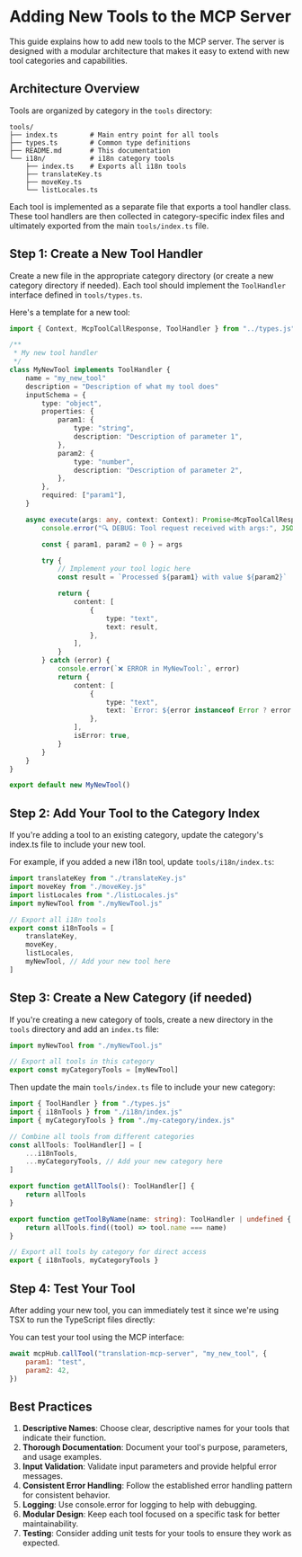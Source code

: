 # Adding New Tools to the MCP Server

This guide explains how to add new tools to the MCP server. The server is designed with a modular architecture that makes it easy to extend with new tool categories and capabilities.

## Architecture Overview

Tools are organized by category in the `tools` directory:

```
tools/
├── index.ts        # Main entry point for all tools
├── types.ts        # Common type definitions
├── README.md       # This documentation
└── i18n/           # i18n category tools
    ├── index.ts    # Exports all i18n tools
    ├── translateKey.ts
    ├── moveKey.ts
    └── listLocales.ts
```

Each tool is implemented as a separate file that exports a tool handler class. These tool handlers are then collected in category-specific index files and ultimately exported from the main `tools/index.ts` file.

## Step 1: Create a New Tool Handler

Create a new file in the appropriate category directory (or create a new category directory if needed). Each tool should implement the `ToolHandler` interface defined in `tools/types.ts`.

Here's a template for a new tool:

```typescript
import { Context, McpToolCallResponse, ToolHandler } from "../types.js"

/**
 * My new tool handler
 */
class MyNewTool implements ToolHandler {
	name = "my_new_tool"
	description = "Description of what my tool does"
	inputSchema = {
		type: "object",
		properties: {
			param1: {
				type: "string",
				description: "Description of parameter 1",
			},
			param2: {
				type: "number",
				description: "Description of parameter 2",
			},
		},
		required: ["param1"],
	}

	async execute(args: any, context: Context): Promise<McpToolCallResponse> {
		console.error("🔍 DEBUG: Tool request received with args:", JSON.stringify(args, null, 2))

		const { param1, param2 = 0 } = args

		try {
			// Implement your tool logic here
			const result = `Processed ${param1} with value ${param2}`

			return {
				content: [
					{
						type: "text",
						text: result,
					},
				],
			}
		} catch (error) {
			console.error(`❌ ERROR in MyNewTool:`, error)
			return {
				content: [
					{
						type: "text",
						text: `Error: ${error instanceof Error ? error.message : String(error)}`,
					},
				],
				isError: true,
			}
		}
	}
}

export default new MyNewTool()
```

## Step 2: Add Your Tool to the Category Index

If you're adding a tool to an existing category, update the category's index.ts file to include your new tool.

For example, if you added a new i18n tool, update `tools/i18n/index.ts`:

```typescript
import translateKey from "./translateKey.js"
import moveKey from "./moveKey.js"
import listLocales from "./listLocales.js"
import myNewTool from "./myNewTool.js"

// Export all i18n tools
export const i18nTools = [
	translateKey,
	moveKey,
	listLocales,
	myNewTool, // Add your new tool here
]
```

## Step 3: Create a New Category (if needed)

If you're creating a new category of tools, create a new directory in the `tools` directory and add an `index.ts` file:

```typescript
import myNewTool from "./myNewTool.js"

// Export all tools in this category
export const myCategoryTools = [myNewTool]
```

Then update the main `tools/index.ts` file to include your new category:

```typescript
import { ToolHandler } from "./types.js"
import { i18nTools } from "./i18n/index.js"
import { myCategoryTools } from "./my-category/index.js"

// Combine all tools from different categories
const allTools: ToolHandler[] = [
	...i18nTools,
	...myCategoryTools, // Add your new category here
]

export function getAllTools(): ToolHandler[] {
	return allTools
}

export function getToolByName(name: string): ToolHandler | undefined {
	return allTools.find((tool) => tool.name === name)
}

// Export all tools by category for direct access
export { i18nTools, myCategoryTools }
```

## Step 4: Test Your Tool

After adding your new tool, you can immediately test it since we're using TSX to run the TypeScript files directly:

You can test your tool using the MCP interface:

```javascript
await mcpHub.callTool("translation-mcp-server", "my_new_tool", {
	param1: "test",
	param2: 42,
})
```

## Best Practices

1. **Descriptive Names**: Choose clear, descriptive names for your tools that indicate their function.
2. **Thorough Documentation**: Document your tool's purpose, parameters, and usage examples.
3. **Input Validation**: Validate input parameters and provide helpful error messages.
4. **Consistent Error Handling**: Follow the established error handling pattern for consistent behavior.
5. **Logging**: Use console.error for logging to help with debugging.
6. **Modular Design**: Keep each tool focused on a specific task for better maintainability.
7. **Testing**: Consider adding unit tests for your tools to ensure they work as expected.
